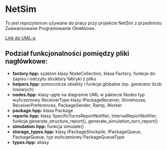 # NetSim

To jest repozytorium używane do pracy przy projekcie NetSim z przedmiotu Zaawansowane Programowanie Obiektowe.

[Link do UML-a](https://www.plantuml.com/plantuml/uml/ZLHVRvim47yEd-BKXnQq9NsFQDHeIIgaAMGBUzXJwy0biGesiqqhcgMVVGS48fTCAaAoVNV-_V4Vtsl3b2corBc1A9o53hN3qrVrx-W37xw5oqNmyEldD0h29KpgiEFiUOA0MMvAo33ReD9DoFUtXOWDbs8oWPYhECKEQxwSWTp-5p9dyJFR8LojZLJKkOA3umouCAYsB4O8Laq1fUFddASLMPSbjeCp0Fg-m85jj54iDaV82xrtJ_EkhpqOmulaIR-miU9M1HifKpZyAL2Lnmk5chzXNLTr7asPOwyuGxENoH5kEObZPAQyRNFlFHEkvmoESD7eZmABJvcKUQteDEr2nGxD8uai6i5jSSSHMIv8pU32MlyT3crbf1b5aVMHVB-ALzQv58tcmI9OXDHyhniYwKyQZMpuCU4K6lLaGaHnohIscBgLiABkHrolPhE0oGfnsKviWbfn1-nwrcYUOeR213Cxt1so9YppPkllxDFN3kgQQbTuudfZw33Fkq3vznQxDk7GVmFdQzIxBbMQZCscqHIYtwlvccupXO84Z8It1BTSSFdAH0cla2kvKopZ2ARCgv4s9RWY7m5BETCW63nnOPuynqYIkKS5XtQHpc9z7zpegrGnNNsFK7Z63N-XO_fHQmlYzD-2LRWEgcSWM3wqBy4zYgJ8qdy0)

## Podział funkcjonalności pomiędzy pliki nagłówkowe:
- **factory.hpp:**
  szablon klasy NodeCollection,
  klasa Factory,
  funkcje do zapisu i odczytu struktury fabryki z pliku
- **helpers.hpp:** pomocnicze obiekty i funkcje globalne (np. generator liczb losowych)
- **nodes.hpp:** klasy ujęte na diagramie UML w pakiecie Nodes
  typ wyliczeniowy ReceiverType
  klasy IPackageReceiver, Storehouse, ReceiverPreferences, PackageSender, Ramp, Worker
- **package.hpp:** klasa Package
- **reports.hpp:**
  klasy SpecificTurnsReportNotifier, IntervalReportNotifier,
  funkcje generate_structure_report(), generate_simulation_turn_report()
- **simulation.hpp:** funkcja simulate()
- **storage_types.hpp:**
  klasy IPackageStockpile, IPackageQueue, PackageQueue,
  typ wyliczeniowy PackageQueueType
- **types.hpp:** aliasy
